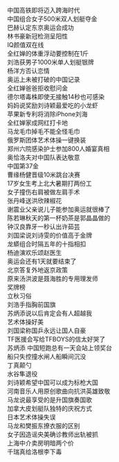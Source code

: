 中国高铁即将迈入跨海时代  
中国组合女子500米双人划艇夺金  
巴赫认定东京奥运会成功  
林书豪新冠检测呈阳性  
IQ颜值双在线  
全红婵的体重浮动要控制在1斤  
刘浩获男子1000米单人划艇银牌  
杨洋方否认恋情  
奥运上未被打破的中国记录  
全红婵爸爸拒收慰问金  
德尔塔毒株即使无接触14秒也可感染  
妈妈说奖励刘诗颖最爱吃的小龙虾  
苹果新专利将消除iPhone刘海  
全红婵家成网红打卡地  
马龙毛巾掉毛不能全怪毛巾  
俄罗斯团体艺术体操一键换装  
郑州六院感染护士参加800人婚宴真相  
奥恰洛夫对中国队表达敬意  
中国第37金  
曹缘杨健晋级10米跳台决赛  
17岁女生考上北大暑期打两份工  
女子撞伤右肩被做左肩手术  
张丹峰送洪欣辣椒花  
谢震业父亲说儿子能参加奥运就很棒了  
陈若琳秋天的第一杯奶茶是郭晶晶做的  
钟汉良靠牙一秒认出许茹芸  
刘国梁说刘诗雯的价值高于金牌  
龙蟒组合时隔五年的十指相扣  
杨迪演欢乐颂赵医生  
奥运会还有1天就要结束了  
北京答复外地返京政策  
原来汤洪波是聂海胜的专用理发师  
奖牌榜  
立秋习俗  
刘浩手指胸前国旗  
苏炳添说以后肯定会有人超越我  
艺术体操好美  
刘国梁称国乒永远让国人自豪  
TF医援会写给TFBOYS的信太好哭了  
苏炳添 中国短跑总有一天会站上领奖台  
船只失控撞水闸人船瞬间沉没  
丁真颠勺  
水谷隼退役  
刘诗颖希望中国可以成为标枪大国  
河南音乐人用原创歌曲向抗洪英雄致敬  
马龙说最享受的是升国旗奏国歌  
加拿大皮划艇队独特的庆祝方式  
日本艺术体操失误  
马龙和樊振东撩衣服的区别  
女子因造谣央美确诊教师出轨被抓  
上海中介卖房明暗两个价  
千瑞真给洛根李下毒  

